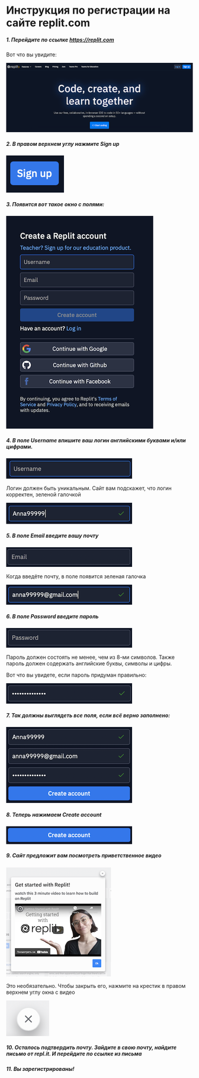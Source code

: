 # Инструкция по регистрации на сайте replit.com 

##### 1. Перейдите по ссылке https://replit.com

Вот что вы увидите:

![](pic/image2.png)

##### 2. В правом верхнем углу нажмите Sign up

![](pic/image9.png)

##### 3. Появится вот такое окно с полями:

![](pic/image3.png)

##### 4. В поле Username  впишите ваш логин английскими буквами и/или цифрами.

![](pic/image13.png)

Логин должен быть уникальным. Сайт вам подскажет, что логин корректен, зеленой галочкой

![](pic/image6.png)

##### 5. В поле Email  введите вашу почту

![](pic/image8.png)
 
Когда введёте почту, в поле появится зеленая галочка 

![](pic/image11.png)

##### 6. В поле Password  введите пароль

![](pic/image12.png)

Пароль должен состоять не менее, чем из 8-ми символов. Также пароль должен содержать английские буквы, символы и цифры.

Вот что вы увидете, если пароль придуман правильно:

![](pic/image7.png)

##### 7. Так должны выглядеть все поля, если всё верно заполнено: 

![](pic/image5.png)

##### 8. Теперь нажимаем Create account 

![](pic/image4.png)

##### 9. Сайт предложит вам посмотреть приветственное видео

![](pic/image1.png)

Это необязательно. Чтобы закрыть его, нажмите на крестик в правом верхнем углу окна с видео

![](pic/image10.png)

##### 10. Осталось подтвердить почту. Зайдите в свою почту, найдите письмо от repl.it. И перейдите по ссылке из письма

##### 11. Вы зарегистрированы!
